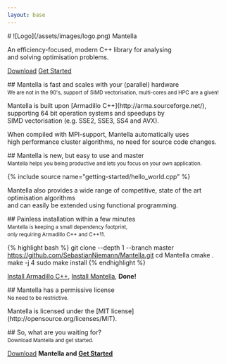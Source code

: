 ```yaml
---
layout: base
---
```

<div class="container-fluid text-center landing-page landing-page-first">
# ![Logo](/assets/images/logo.png) Mantella

<p class="lead">An efficiency-focused, modern C++ library for analysing<br> and solving optimisation problems.</p>
<p>
<a role="button" class="btn btn-primary btn-lg" href="https://github.com/SebastianNiemann/Mantella/archive/master.zip"><span class="glyphicon glyphicon-save" aria-hidden="true"></span> Download</a>
<a role="button" class="btn btn-primary btn-lg" href="/getting-started/">Get Started <span class="glyphicon glyphicon-send" aria-hidden="true"></span></a>
</p>
</div>

<div class="container-fluid text-center landing-page landing-page-second">
## Mantella is fast and scales with your (parallel) hardware<br><small>We are not in the 90's, support of SIMD vectorisation, multi-cores and HPC are a given!</small>

<p class="lead">Mantella is built upon [Armadillo C++](http://arma.sourceforge.net/), supporting 64 bit operation systems and speedups by<br> SIMD vectorisation (e.g. SSE2, SSE3, SS4 and AVX).</p>  
<p class="lead">When compiled with MPI-support, Mantella automatically uses<br> high performance cluster algorithms, no need for source code changes.</p>
</div>

<div class="container-fluid text-center landing-page landing-page-third">
## Mantella is new, but easy to use and master<br><small>Mantella helps you being productive and lets you focus on your own application.</small>

{% include source name="getting-started/hello_world.cpp" %}

Mantella also provides a wide range of competitive, state of the art optimisation algorithms<br> and can easily be extended using functional programming.
</div>

<div class="container-fluid text-center landing-page landing-page-fourth">
## Painless installation within a few minutes<br><small>Mantella is keeping a small dependency footprint,<br> only requiring Armadillo C++ and C++11.</small>

{% highlight bash %}
git clone --depth 1 --branch master https://github.com/SebastianNiemann/Mantella.git
cd Mantella
cmake .
make -j 4
sudo make install
{% endhighlight %} 

[Install Armadillo C++](/getting-started/installation/#prerequirements), [Install Mantella](/getting-started/installation/#download-and-installation), **Done!**
</div>

<div class="container-fluid text-center landing-page landing-page-fifth">
## Mantella has a permissive license<br><small>No need to be restrictive.</small>

<p class="lead">Mantella is licensed under the [MIT license](http://opensource.org/licenses/MIT).</p>
</div>

<div class="container-fluid text-center landing-page landing-page-sixth">
## So, what are you waiting for?<br><small>Download Mantella and get started.</small>
<p class="lead">
<a role="button" class="btn btn-primary btn-lg" href="https://github.com/SebastianNiemann/Mantella/archive/master.zip"><span class="glyphicon glyphicon-save" aria-hidden="true"></span> Download</a>
<strong>Mantella and<strong>
<a role="button" class="btn btn-primary btn-lg" href="/getting-started/">Get Started <span class="glyphicon glyphicon-send" aria-hidden="true"></span></a>
</p>
</div>
